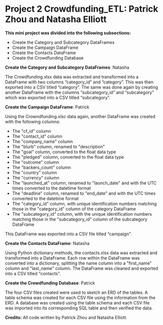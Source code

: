 # Project 2 Crowdfunding_ETL: Patrick Zhou and Natasha Elliott

**This mini project was divided into the following subsections:**
- Create the Category and Subcategory DataFrames
- Create the Campaign DataFrame
- Create the Contacts DataFrame
- Create the Crowdfunding Database

**Create the Category and Subcategory DataFrames**: Natasha

The Crowdfunding.xlsx data was extracted and transformed into a DataFrame with two columns “category_id” and “category”. This was then exported into a CSV titled “category”. The same was done again by creating another DataFrame with the columns “subcategory_id” and “subcategory” which was exported into a CSV titled “subcategory”.


**Create the Campaign DataFrame**: Patrick

Using the Crowndfunding.xlsc data again, another DataFrame was created with the following columns:
-	The "cf_id" column
-	The "contact_id" column
-	The "company_name" column
-	The "blurb" column, renamed to "description"
-	The "goal" column, converted to the float data type
-	The "pledged" column, converted to the float data type
-	The "outcome" column
-	The "backers_count" column
-	The "country" column
-	The "currency" column
-	The "launched_at" column, renamed to "launch_date" and with the UTC times converted to the datetime format
-	The "deadline" column, renamed to "end_date" and with the UTC times converted to the datetime format
-	The "category_id" column, with unique identification numbers matching those in the "category_id" column of the category DataFrame
-	The "subcategory_id" column, with the unique identification numbers matching those in the "subcategory_id" column of the subcategory DataFrame

This DataFrame was exported into a CSV file titled “campaign”.


**Create the Contacts DataFrame**: Natasha

Using Python dictionary methods, the contacts.xlsx data was extracted and transformed into a DataFrame. Each row within the DataFrame was converted into a dictionary, splitting the name column into a "first_name" column and "last_name" column. The DataFrame was cleaned and exported into a CSV titled "contacts".


**Create the Crowdfunding Database**: Patrick

The four CSV files created were used to sketch an ERD of the tables. A table schema was created for each CSV file using the information from the ERD. A database was created using the table schema and each CSV file was imported into its corresponding SQL table and then verified the data. 


**Credits:** All code written by Patrick Zhou and Natasha Elliott.
